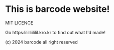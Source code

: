 <h1>This is barcode website!</h1>

MIT LICENCE

Go https:lililliililil.kro.kr to find out what I'd made!

(c) 2024 barcode all right reserved
